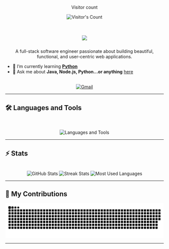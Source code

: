 <div align="center"> 
  <p>Visitor count</p>
  <img src="https://profile-counter.glitch.me/{USERNAME}/count.svg" alt="Visitor's Count" />
</div>

<h1 align="center">
  <img src="https://readme-typing-svg.herokuapp.com/?font=Inter&size=48&center=true&vCenter=true&width=500&height=70&color=4493F8&duration=4000&lines=Hi+There!+👋;+I'm+ITzRazvyy!;" />
</h1>

<p align="center">
  A full-stack software engineer passionate about building beautiful, functional, and user-centric web applications.
</p>

- 🌱 I’m currently learning [**Python**](https://python.com)
- 💬 Ask me about **Java, Node.js, Python...or anything** [here](https://github.com/ITzRazvyy/ITzRazvyy/issues)

<br>

<div align="center">
  <a href="mailto:alex28razvan@icloud.com">
    <img src="https://img.shields.io/badge/Gmail-333333?style=for-the-badge&logo=gmail&logoColor=red" alt="Gmail" />
  </a>
</div>

<hr>

## 🛠️ Languages and Tools

<br>

<p align="center">
  <img src="https://skillicons.dev/icons?i=java,nodejs,python,html,css,js,php" alt="Languages and Tools" />
</p>

<hr>

## ⚡️ Stats

<br>

<div align="center">
  <img width="390" src="https://github-readme-stats.vercel.app/api?username=ITzRazvyy&theme=transparent&count_private=true&show_icons=true&rank_icon=github&locale=en" alt="GitHub Stats" />
  <img width="390" src="https://github-readme-streak-stats.herokuapp.com/?user=ITzRazvyy&theme=transparent&count_private=true&border_radius=10&locale=en" alt="Streak Stats" />
  <img width="325" src="https://github-readme-stats.vercel.app/api/top-langs?username=ITzRazvyy&theme=transparent&layout=donut&hide=css&langs_count=8&border_radius=10&show_icons=true&locale=en" alt="Most Used Languages" />
</div>

<hr>

## 🐍 My Contributions

<div align="center">
  <picture>
    <source media="(prefers-color-scheme: dark)" srcset="https://raw.githubusercontent.com/ITzRazvyy/ITzRazvyy/output/github-contribution-grid-snake-dark.svg" />
    <source media="(prefers-color-scheme: light)" srcset="https://raw.githubusercontent.com/ITzRazvyy/ITzRazvyy/output/github-contribution-grid-snake.svg" />
    <img alt="GitHub Contribution Snake" src="https://raw.githubusercontent.com/ITzRazvyy/ITzRazvyy/output/github-contribution-grid-snake.svg" />
  </picture>
</div>

<hr>
